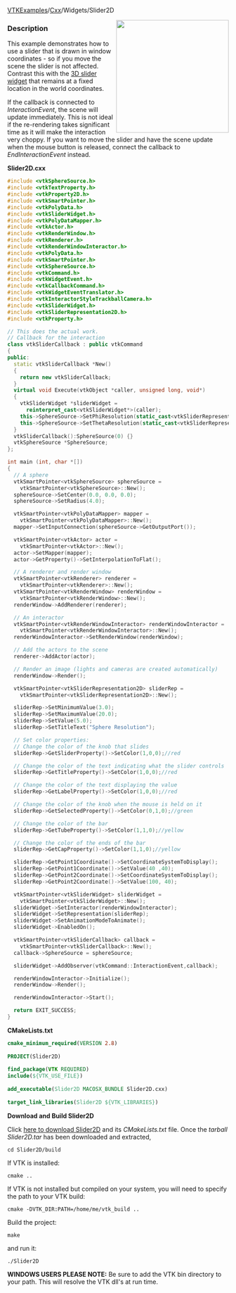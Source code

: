 [VTKExamples](/home/)/[Cxx](/Cxx)/Widgets/Slider2D

<img align="right" src="https://github.com/lorensen/VTKExamples/blob/gh-pages/Testing/Baseline/Widgets/TestSlider2D.png?raw=true" width="256" />

### Description

This example demonstrates how to use a slider that is drawn in window coordinates - so if you move the scene the slider is not affected. Contrast this with the [3D slider widget](Widgets/Cxx/Slider) that remains at a fixed location in the world coordinates.

If the callback is connected to *InteractionEvent*, the scene will update immediately.
This is not ideal if the re-rendering takes significant time as it will make the interaction very choppy.
If you want to move the slider and have the scene update when the mouse button is released, connect the callback to *EndInteractionEvent* instead.

**Slider2D.cxx**
```c++
#include <vtkSphereSource.h>
#include <vtkTextProperty.h>
#include <vtkProperty2D.h>
#include <vtkSmartPointer.h>
#include <vtkPolyData.h>
#include <vtkSliderWidget.h>
#include <vtkPolyDataMapper.h>
#include <vtkActor.h>
#include <vtkRenderWindow.h>
#include <vtkRenderer.h>
#include <vtkRenderWindowInteractor.h>
#include <vtkPolyData.h>
#include <vtkSmartPointer.h>
#include <vtkSphereSource.h>
#include <vtkCommand.h>
#include <vtkWidgetEvent.h>
#include <vtkCallbackCommand.h>
#include <vtkWidgetEventTranslator.h>
#include <vtkInteractorStyleTrackballCamera.h>
#include <vtkSliderWidget.h>
#include <vtkSliderRepresentation2D.h>
#include <vtkProperty.h>

// This does the actual work.
// Callback for the interaction
class vtkSliderCallback : public vtkCommand
{
public:
  static vtkSliderCallback *New()
  {
    return new vtkSliderCallback;
  }
  virtual void Execute(vtkObject *caller, unsigned long, void*)
  {
    vtkSliderWidget *sliderWidget =
      reinterpret_cast<vtkSliderWidget*>(caller);
    this->SphereSource->SetPhiResolution(static_cast<vtkSliderRepresentation *>(sliderWidget->GetRepresentation())->GetValue());
    this->SphereSource->SetThetaResolution(static_cast<vtkSliderRepresentation *>(sliderWidget->GetRepresentation())->GetValue());
  }
  vtkSliderCallback():SphereSource(0) {}
  vtkSphereSource *SphereSource;
};

int main (int, char *[])
{
  // A sphere
  vtkSmartPointer<vtkSphereSource> sphereSource =
    vtkSmartPointer<vtkSphereSource>::New();
  sphereSource->SetCenter(0.0, 0.0, 0.0);
  sphereSource->SetRadius(4.0);

  vtkSmartPointer<vtkPolyDataMapper> mapper =
    vtkSmartPointer<vtkPolyDataMapper>::New();
  mapper->SetInputConnection(sphereSource->GetOutputPort());

  vtkSmartPointer<vtkActor> actor =
    vtkSmartPointer<vtkActor>::New();
  actor->SetMapper(mapper);
  actor->GetProperty()->SetInterpolationToFlat();

  // A renderer and render window
  vtkSmartPointer<vtkRenderer> renderer =
    vtkSmartPointer<vtkRenderer>::New();
  vtkSmartPointer<vtkRenderWindow> renderWindow =
    vtkSmartPointer<vtkRenderWindow>::New();
  renderWindow->AddRenderer(renderer);

  // An interactor
  vtkSmartPointer<vtkRenderWindowInteractor> renderWindowInteractor =
    vtkSmartPointer<vtkRenderWindowInteractor>::New();
  renderWindowInteractor->SetRenderWindow(renderWindow);

  // Add the actors to the scene
  renderer->AddActor(actor);

  // Render an image (lights and cameras are created automatically)
  renderWindow->Render();

  vtkSmartPointer<vtkSliderRepresentation2D> sliderRep =
    vtkSmartPointer<vtkSliderRepresentation2D>::New();

  sliderRep->SetMinimumValue(3.0);
  sliderRep->SetMaximumValue(20.0);
  sliderRep->SetValue(5.0);
  sliderRep->SetTitleText("Sphere Resolution");

  // Set color properties:
  // Change the color of the knob that slides
  sliderRep->GetSliderProperty()->SetColor(1,0,0);//red

  // Change the color of the text indicating what the slider controls
  sliderRep->GetTitleProperty()->SetColor(1,0,0);//red

  // Change the color of the text displaying the value
  sliderRep->GetLabelProperty()->SetColor(1,0,0);//red

  // Change the color of the knob when the mouse is held on it
  sliderRep->GetSelectedProperty()->SetColor(0,1,0);//green

  // Change the color of the bar
  sliderRep->GetTubeProperty()->SetColor(1,1,0);//yellow

  // Change the color of the ends of the bar
  sliderRep->GetCapProperty()->SetColor(1,1,0);//yellow

  sliderRep->GetPoint1Coordinate()->SetCoordinateSystemToDisplay();
  sliderRep->GetPoint1Coordinate()->SetValue(40 ,40);
  sliderRep->GetPoint2Coordinate()->SetCoordinateSystemToDisplay();
  sliderRep->GetPoint2Coordinate()->SetValue(100, 40);

  vtkSmartPointer<vtkSliderWidget> sliderWidget =
    vtkSmartPointer<vtkSliderWidget>::New();
  sliderWidget->SetInteractor(renderWindowInteractor);
  sliderWidget->SetRepresentation(sliderRep);
  sliderWidget->SetAnimationModeToAnimate();
  sliderWidget->EnabledOn();

  vtkSmartPointer<vtkSliderCallback> callback =
    vtkSmartPointer<vtkSliderCallback>::New();
  callback->SphereSource = sphereSource;

  sliderWidget->AddObserver(vtkCommand::InteractionEvent,callback);

  renderWindowInteractor->Initialize();
  renderWindow->Render();

  renderWindowInteractor->Start();

  return EXIT_SUCCESS;
}
```
**CMakeLists.txt**
```cmake
cmake_minimum_required(VERSION 2.8)
 
PROJECT(Slider2D)
 
find_package(VTK REQUIRED)
include(${VTK_USE_FILE})
 
add_executable(Slider2D MACOSX_BUNDLE Slider2D.cxx)
 
target_link_libraries(Slider2D ${VTK_LIBRARIES})
```

**Download and Build Slider2D**

Click [here to download Slider2D](https://github.com/lorensen/VTKWikiExamplesTarballs/raw/master/Slider2D.tar) and its *CMakeLists.txt* file.
Once the *tarball Slider2D.tar* has been downloaded and extracted,
```
cd Slider2D/build 
```
If VTK is installed:
```
cmake ..
```
If VTK is not installed but compiled on your system, you will need to specify the path to your VTK build:
```
cmake -DVTK_DIR:PATH=/home/me/vtk_build ..
```
Build the project:
```
make
```
and run it:
```
./Slider2D
```
**WINDOWS USERS PLEASE NOTE:** Be sure to add the VTK bin directory to your path. This will resolve the VTK dll's at run time.

